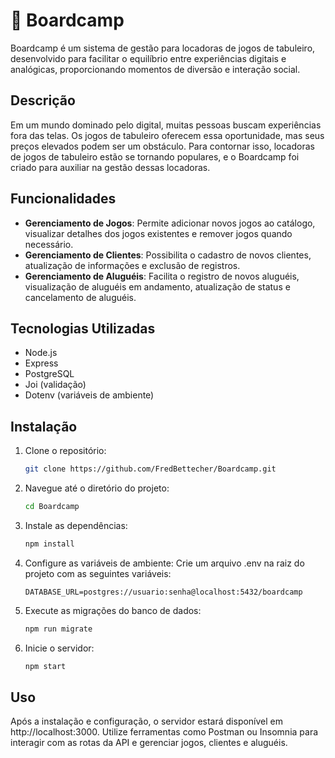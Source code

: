 # 🎲 Boardcamp

Boardcamp é um sistema de gestão para locadoras de jogos de tabuleiro, desenvolvido para facilitar o equilíbrio entre experiências digitais e analógicas, proporcionando momentos de diversão e interação social.

## Descrição

Em um mundo dominado pelo digital, muitas pessoas buscam experiências fora das telas. Os jogos de tabuleiro oferecem essa oportunidade, mas seus preços elevados podem ser um obstáculo. Para contornar isso, locadoras de jogos de tabuleiro estão se tornando populares, e o Boardcamp foi criado para auxiliar na gestão dessas locadoras.

## Funcionalidades

- **Gerenciamento de Jogos**: Permite adicionar novos jogos ao catálogo, visualizar detalhes dos jogos existentes e remover jogos quando necessário.
- **Gerenciamento de Clientes**: Possibilita o cadastro de novos clientes, atualização de informações e exclusão de registros.
- **Gerenciamento de Aluguéis**: Facilita o registro de novos aluguéis, visualização de aluguéis em andamento, atualização de status e cancelamento de aluguéis.

## Tecnologias Utilizadas

- Node.js
- Express
- PostgreSQL
- Joi (validação)
- Dotenv (variáveis de ambiente)

## Instalação

1. Clone o repositório:
    ```bash
    git clone https://github.com/FredBettecher/Boardcamp.git
    ```

2. Navegue até o diretório do projeto:
    ```bash
    cd Boardcamp
    ```

3. Instale as dependências:
    ```bash
    npm install
    ```

4. Configure as variáveis de ambiente:
  Crie um arquivo .env na raiz do projeto com as seguintes variáveis:
    ```env
    DATABASE_URL=postgres://usuario:senha@localhost:5432/boardcamp
    ```

5. Execute as migrações do banco de dados:
    ```bash
    npm run migrate
    ```

6. Inicie o servidor:
    ```bash
    npm start
    ```

## Uso
Após a instalação e configuração, o servidor estará disponível em http://localhost:3000. Utilize ferramentas como Postman ou Insomnia para interagir com as rotas da API e gerenciar jogos, clientes e aluguéis.
